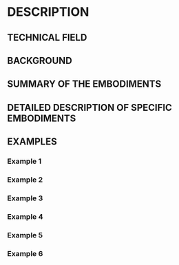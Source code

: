 # DESCRIPTION

## TECHNICAL FIELD

## BACKGROUND

## SUMMARY OF THE EMBODIMENTS

## DETAILED DESCRIPTION OF SPECIFIC EMBODIMENTS

## EXAMPLES

### Example 1

### Example 2

### Example 3

### Example 4

### Example 5

### Example 6

